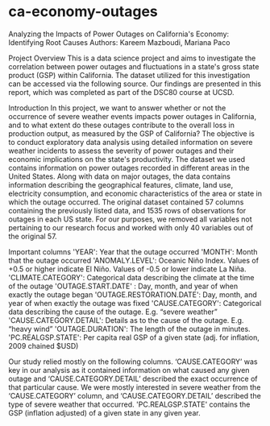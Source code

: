 # ca-economy-outages

Analyzing the Impacts of Power Outages on California's Economy: Identifying Root Causes
Authors: Kareem Mazboudi, Mariana Paco

Project Overview
This is a data science project and aims to investigate the correlation between power outages and fluctuations in a state's gross state product (GSP) within California. The dataset utilized for this investigation can be accessed via the following source. Our findings are presented in this report, which was completed as part of the DSC80 course at UCSD.

Introduction
In this project, we want to answer whether or not the occurrence of severe weather events impacts power outages in California, and to what extent do these outages contribute to the overall loss in production output, as measured by the GSP of California? The objective is to conduct exploratory data analysis using detailed information on severe weather incidents to assess the severity of power outages and their economic implications on the state's productivity. The dataset we used contains information on power outages recorded in different areas in the United States. Along with data on major outages, the data contains information describing the geographical features, climate, land use, electricity consumption, and economic characteristics of the area or state in which the outage occurred. The original dataset contained 57 columns containing the previously listed data, and 1535 rows of observations for outages in each US state. For our purposes, we removed all variables not pertaining to our research focus and worked with only 40 variables out of the original 57. 

Important columns 
'YEAR': Year that the outage occurred 
'MONTH': Month that the outage occurred
'ANOMALY.LEVEL': Oceanic Niño Index. Values of +0.5 or higher indicate El Niño. Values of -0.5 or lower indicate La Niña.
'CLIMATE.CATEGORY': Categorical data describing the climate at the time of the outage
'OUTAGE.START.DATE' : Day, month, and year of when exactly the outage began
'OUTAGE.RESTORATION.DATE': Day, month, and year of when exactly the outage was fixed
'CAUSE.CATEGORY': Categorical data describing the cause of the outage. E.g. “severe weather”
'CAUSE.CATEGORY.DETAIL': Details as to the cause of the outage. E.g. “heavy wind”
'OUTAGE.DURATION': The length of the outage in minutes.
'PC.REALGSP.STATE': Per capita real GSP of a given state (adj. for inflation, 2009 chained $USD)

Our study relied mostly on the following columns. ‘CAUSE.CATEGORY’ was key in our analysis as it contained information on what caused any given outage and ‘CAUSE.CATEGORY.DETAIL’  described the exact occurrence of that particular cause. We were mostly interested in severe weather from the ‘CAUSE.CATEGORY’ column, and ‘CAUSE.CATEGORY.DETAIL’ described the type of severe weather that occurred. 'PC.REALGSP.STATE' contains the GSP (inflation adjusted) of a given state in any given year.
